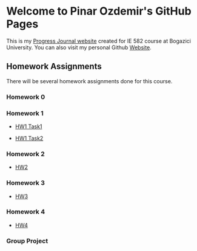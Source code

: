 # Welcome to Pinar Ozdemir's GitHub Pages

This is my [Progress Journal website](https://bu-ie-582.github.io/fall21-ozdemirpinar/) created for IE 582 course at Bogazici University. You can also visit my personal Github [Website](https://github.com/ozdemirpinar). 

## Homework Assignments

There will be several homework assignments done for this course.

### Homework 0


### Homework 1

* [HW1 Task1](https://bu-ie-582.github.io/fall21-ozdemirpinar/HW1_Task_1/HW1_Task1.html)

* [HW1 Task2](https://bu-ie-582.github.io/fall21-ozdemirpinar/HW1_Task_2/HW1_Task_2.html)

### Homework 2

* [HW2](https://bu-ie-582.github.io/fall21-ozdemirpinar/HW2/HW2.html)

### Homework 3

* [HW3](https://bu-ie-582.github.io/fall21-ozdemirpinar/HW3/HW3.html)

### Homework 4

* [HW4](https://bu-ie-582.github.io/fall21-ozdemirpinar/HW4/HW4.html)

### Group Project





